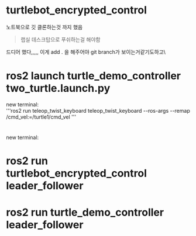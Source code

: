 # turtlebot_encrypted_control

노트북으로 깃 클론하는것 까지 했음
> 랩실 데스크탑으로 푸쉬하는걸 해야함

드디어 했다,,,,, 이게 add . 을 해주어야 git branch가 보이는거같기도하고\

# ros2 launch turtle_demo_controller two_turtle.launch.py

new terminal:\
'''ros2 run teleop_twist_keyboard teleop_twist_keyboard --ros-args --remap /cmd_vel:=/turtle1/cmd_vel '''


# 

new terminal:
# ros2 run turtlebot_encrypted_control leader_follower

# ros2 run turtle_demo_controller leader_follower
